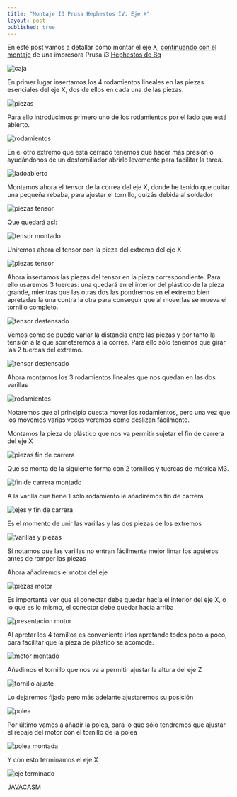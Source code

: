 ```yaml
---
title: "Montaje I3 Prusa Hephestos IV: Eje X"
layout: post
published: true
---
```

En este post vamos a detallar cómo montar el eje X, [continuando con el montaje](http://blog.elcacharreo.com/tag/hephestos/) de una impresora Prusa i3 [Hephestos de Bq](http://bq.com/es/prusa)

![caja](https://lh4.googleusercontent.com/-rdVyzwV4zpo/VVWUwvCw-AI/AAAAAAAA6_4/5A0sgjSBaqk/w628-h471-no/IMG_20150514_224305.jpg)

En primer lugar insertamos los 4 rodamientos lineales en las piezas esenciales del eje X, dos de ellos en cada una de las piezas. 

![piezas](https://lh6.googleusercontent.com/-ash_NAf8A9w/VVU88Ez1AkI/AAAAAAAA61U/28kYLMd_2kY/w628-h471-no/IMG_20150514_224433.jpg)

Para ello introducimos primero uno de los rodamientos por el lado que está abierto. 

![rodamientos](https://lh4.googleusercontent.com/-uqvnBuH0_kE/VVU8-jhjaGI/AAAAAAAA61g/g2KAT_Q8CI0/w628-h471-no/IMG_20150514_224730.jpg)

En el otro extremo que está cerrado tenemos que hacer más presión o ayudándonos de un destornillador abrirlo levemente para facilitar la tarea.

![ladoabierto](https://lh4.googleusercontent.com/-s8s_hQ4S6Dw/VVU9Ay29XuI/AAAAAAAA61s/jUF4lx6vQi4/w628-h471-no/IMG_20150514_224749.jpg)

Montamos ahora el tensor de la correa del eje X, donde he tenido que quitar una pequeña rebaba, para ajustar el tornillo, quizás debida al soldador

![piezas tensor](https://lh4.googleusercontent.com/-CgRRb-wrTt0/VVU9HcDuTBI/AAAAAAAA7BU/eBT-4ym2PCo/w628-h471-no/IMG_20150514_231106.jpg)

Que quedará así:

![tensor montado](https://lh4.googleusercontent.com/-d_u19VzPyBc/VVU9JaOZo8I/AAAAAAAA62c/VOJSaBBAE4w/w628-h471-no/IMG_20150514_231627.jpg)

Uniremos ahora el tensor con la pieza del extremo del eje X

![piezas tensor](https://lh6.googleusercontent.com/-uFEja3rOTCI/VVU9NqLDJuI/AAAAAAAA620/Z3nXGdcHNW4/w628-h471-no/IMG_20150514_231854.jpg)

Ahora insertamos las piezas del tensor en la pieza correspondiente. Para ello usaremos 3 tuercas: una quedará en el interior del plástico de la pieza grande, mientras que las otras dos las pondremos en el extremo bien apretadas la una contra la otra para conseguir que al moverlas se mueva el tornillo completo.

![tensor destensado](https://lh4.googleusercontent.com/-LLmLejLKOKs/VVU9QNGGvsI/AAAAAAAA63A/cv-xd8L01R4/w628-h471-no/IMG_20150514_232207.jpg)

Vemos como se puede variar la distancia entre las piezas y por tanto la tensión a la que someteremos a la correa. Para ello sólo tenemos que girar las 2 tuercas del extremo.

![tensor destensado](https://lh6.googleusercontent.com/-N363hpEAJbw/VVU9SESOGBI/AAAAAAAA63M/VT6YTvaLOsM/w628-h471-no/IMG_20150514_232220.jpg)

Ahora montamos los 3 rodamientos lineales que nos quedan en las dos varillas

![rodamientos](https://lh6.googleusercontent.com/-B7al8P_P7M4/VVU9UTqhg5I/AAAAAAAA63Y/grzTg3s1Xp8/w628-h471-no/IMG_20150514_232656.jpg)

Notaremos que al principio cuesta mover los rodamientos, pero una vez que los movemos varias veces veremos como deslizan fácilmente.

Montamos la pieza de plástico que nos va permitir sujetar el fin de carrera del eje X


![piezas fin de carrera](https://lh6.googleusercontent.com/-epIqL449uVs/VVU9DEI4J9I/AAAAAAAA614/Rd4kiBQO0uw/w628-h471-no/IMG_20150514_230225.jpg)


Que se monta de la siguiente forma con 2 tornillos y tuercas de métrica M3.

![fin de carrera montado](https://lh4.googleusercontent.com/-N1XB21WwP-c/VVU9FAqVV1I/AAAAAAAA62E/IeISxDj5fx4/w628-h471-no/IMG_20150514_230458.jpg)

A la varilla que tiene 1 sólo rodamiento le añadiremos fin de carrera

![ejes y fin de carrera](https://lh4.googleusercontent.com/-JKmgP1y-Nl4/VVU9WwVLHoI/AAAAAAAA63k/RCyHhaMtizQ/w628-h471-no/IMG_20150514_232849.jpg)

Es el momento de unir las varillas y las dos piezas de los extremos

![Varillas y piezas](https://lh4.googleusercontent.com/-zX6vTVBk0VE/VVU9bOlUoFI/AAAAAAAA638/nZ5oLV5bjlU/w628-h471-no/IMG_20150514_233023.jpg)

Si notamos que las varillas no entran fácilmente mejor limar los agujeros antes de romper las piezas

Ahora añadiremos el motor del eje

![piezas motor](https://lh6.googleusercontent.com/-NOm79x8WGW0/VVU9dSLlgKI/AAAAAAAA64I/IAUcc-T0W-0/w628-h471-no/IMG_20150514_233306.jpg)

Es importante ver que el conectar debe quedar hacía el interior del eje X, o lo que es lo mismo, el conector debe quedar hacia arriba

![presentacion motor](https://lh4.googleusercontent.com/-Wx4z15Oblno/VVU9frfjQ3I/AAAAAAAA64U/9qILEh-yUII/w628-h471-no/IMG_20150514_233352.jpg)

Al apretar los 4 tornillos es conveniente irlos apretando todos poco a poco, para facilitar que la pieza de plástico se acomode.

![motor montado](https://lh6.googleusercontent.com/-4GvVvPULZQ8/VVU9jkbyaGI/AAAAAAAA64s/n0FeoQizlAM/w628-h471-no/IMG_20150514_234050.jpg)

Añadimos el tornillo que nos va a permitir ajustar la altura del eje Z

![tornillo ajuste](https://lh6.googleusercontent.com/-uCr7veD8rE0/VVU9oPhOv2I/AAAAAAAA65E/nSNQC6YuET4/w628-h471-no/IMG_20150514_234309.jpg)

Lo dejaremos fijado pero más adelante ajustaremos su posición

![polea](https://lh4.googleusercontent.com/-6-v0jphxe9Q/VVU9sZ99KOI/AAAAAAAA65c/Xa9Dz3TdTPo/w628-h471-no/IMG_20150514_234524.jpg)

Por último vamos a añadir la polea, para lo que sólo tendremos que ajustar el rebaje del motor con el tornillo de la polea

![polea montada](https://lh6.googleusercontent.com/-FZaHOvVOueA/VVU9uSPeZ-I/AAAAAAAA65o/mxYiRPnvjTs/w628-h471-no/IMG_20150514_234812.jpg)

Y con esto terminamos el eje X

![eje terminado](https://lh6.googleusercontent.com/-bxEqCANXhJ0/VVU9zKMqZMI/AAAAAAAA7Bw/_Os_JP1juJw/w628-h471-no/IMG_20150514_234857.jpg)

JAVACASM
